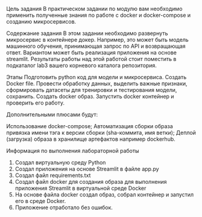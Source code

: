 Цель задания
В практическом задании по модулю вам необходимо применить полученные знания по работе с docker и docker-compose и созданию микросервисов.


Содержание задания
В этом задании необходимо развернуть микросервис в контейнере докер. 
Например, это может быть модель машинного обучения, принимающая запрос по API и возвращающая ответ. 
Вариантом может быть реализация приложения на основе streamlit.
Результаты работы над этой работой стоит поместить в подкаталог lab3 вашего корневого каталога репозитория.


Этапы
Подготовить python код для модели и микросервиса.
Создать Docker file.
Провести обработку данных, выделить важные признаки, сформировать датасеты для тренировки и тестирования модели, сохранить.
Создать docker образ.
Запустить docker контейнер и проверить его работу.

Дополнительными плюсами будут:

Использование docker-compose;
Автоматизация сборки образа привязка имени тэга к версии сборки (sha-коммита, имя ветки);
Деплой (загрузка) образа в хранилище артефактов например dockerhub.



Информация по выполнения лабораторной работы 
1. Создал виртуальную среду Python 
2. Создал приложения на основе Streamlit в файле app.py
3. Создал файл requirements.txt
4. Создал файл docker для создания образа для выполнения приложения Streamlit в виртуальной среде Docker
5. На основе файла docker создал образ, собрал контейнер и запустил его в среде Docker.
6. Приложение отработало без ошибок.
